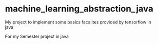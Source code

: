 # machine_learning_abstraction_java
My project to implement some basics facalites provided by tensorflow in java 

For my Semester project in java
